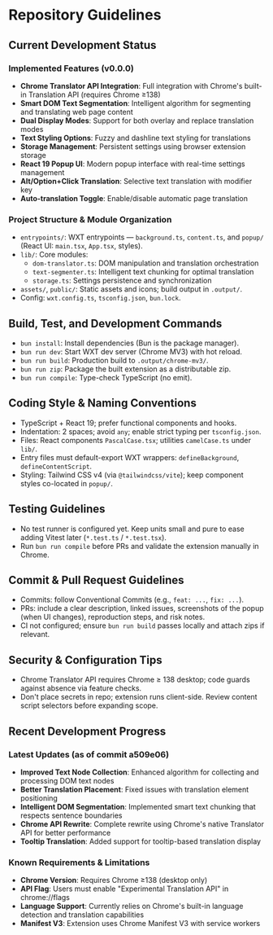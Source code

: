 # Repository Guidelines

## Current Development Status
### Implemented Features (v0.0.0)
- **Chrome Translator API Integration**: Full integration with Chrome's built-in Translation API (requires Chrome ≥138)
- **Smart DOM Text Segmentation**: Intelligent algorithm for segmenting and translating web page content
- **Dual Display Modes**: Support for both overlay and replace translation modes
- **Text Styling Options**: Fuzzy and dashline text styling for translations
- **Storage Management**: Persistent settings using browser extension storage
- **React 19 Popup UI**: Modern popup interface with real-time settings management
- **Alt/Option+Click Translation**: Selective text translation with modifier key
- **Auto-translation Toggle**: Enable/disable automatic page translation

### Project Structure & Module Organization
- `entrypoints/`: WXT entrypoints — `background.ts`, `content.ts`, and `popup/` (React UI: `main.tsx`, `App.tsx`, styles).
- `lib/`: Core modules:
  - `dom-translator.ts`: DOM manipulation and translation orchestration
  - `text-segmenter.ts`: Intelligent text chunking for optimal translation
  - `storage.ts`: Settings persistence and synchronization
- `assets/`, `public/`: Static assets and icons; build output in `.output/`.
- Config: `wxt.config.ts`, `tsconfig.json`, `bun.lock`.

## Build, Test, and Development Commands
- `bun install`: Install dependencies (Bun is the package manager).
- `bun run dev`: Start WXT dev server (Chrome MV3) with hot reload.
- `bun run build`: Production build to `.output/chrome-mv3/`.
- `bun run zip`: Package the built extension as a distributable zip.
- `bun run compile`: Type-check TypeScript (no emit).

## Coding Style & Naming Conventions
- TypeScript + React 19; prefer functional components and hooks.
- Indentation: 2 spaces; avoid `any`; enable strict typing per `tsconfig.json`.
- Files: React components `PascalCase.tsx`; utilities `camelCase.ts` under `lib/`.
- Entry files must default-export WXT wrappers: `defineBackground`, `defineContentScript`.
- Styling: Tailwind CSS v4 (via `@tailwindcss/vite`); keep component styles co-located in `popup/`.

## Testing Guidelines
- No test runner is configured yet. Keep units small and pure to ease adding Vitest later (`*.test.ts` / `*.test.tsx`).
- Run `bun run compile` before PRs and validate the extension manually in Chrome.

## Commit & Pull Request Guidelines
- Commits: follow Conventional Commits (e.g., `feat: ...`, `fix: ...`).
- PRs: include a clear description, linked issues, screenshots of the popup (when UI changes), reproduction steps, and risk notes.
- CI not configured; ensure `bun run build` passes locally and attach zips if relevant.

## Security & Configuration Tips
- Chrome Translator API requires Chrome ≥ 138 desktop; code guards against absence via feature checks.
- Don't place secrets in repo; extension runs client-side. Review content script selectors before expanding scope.

## Recent Development Progress
### Latest Updates (as of commit a509e06)
- **Improved Text Node Collection**: Enhanced algorithm for collecting and processing DOM text nodes
- **Better Translation Placement**: Fixed issues with translation element positioning
- **Intelligent DOM Segmentation**: Implemented smart text chunking that respects sentence boundaries
- **Chrome API Rewrite**: Complete rewrite using Chrome's native Translator API for better performance
- **Tooltip Translation**: Added support for tooltip-based translation display

### Known Requirements & Limitations
- **Chrome Version**: Requires Chrome ≥138 (desktop only)
- **API Flag**: Users must enable "Experimental Translation API" in chrome://flags
- **Language Support**: Currently relies on Chrome's built-in language detection and translation capabilities
- **Manifest V3**: Extension uses Chrome Manifest V3 with service workers
